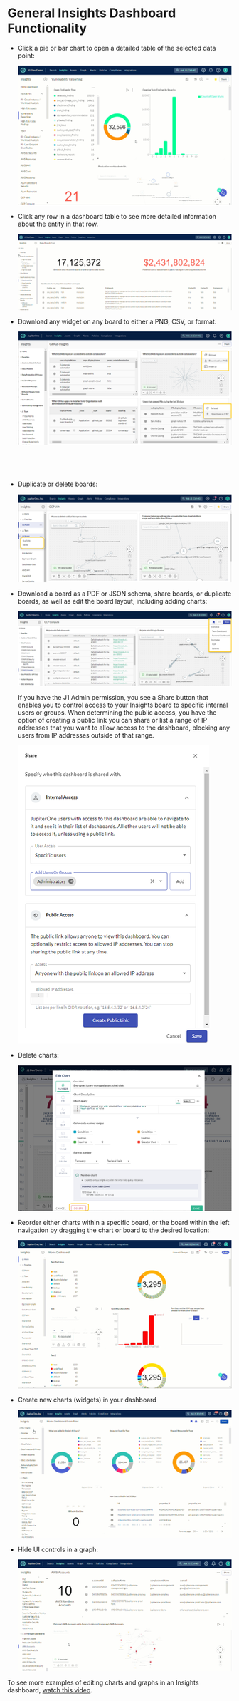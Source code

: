 # General Insights Dashboard Functionality 

- Click a pie or bar chart to open a detailed table of the selected data point:
  
  
  
  
  
  
  
  
  ![](../assets/drilldown-insights.gif)
  





- Click any row in a dashboard table to see more detailed information about the entity in that row. 

  

  


  ![](../assets/insights-drill-down-table-row.gif) 




- Download any widget on any board to either a PNG, CSV, or format.


    ![](../assets/insights-downloads.png) 

​	

​	

- Duplicate or delete boards:
  
  
  
  
  
  ![clone-delete-rename](../assets/clone-delete-rename.png)
  





- Download a board as a PDF or JSON schema, share boards, or duplicate boards, as well as edit the board layout, including adding charts:

  

  

  ![share-download-add-layout](../assets/insights-menu.png) 

  

  If you have the J1 Admin permission, you see a Share button that enables you to control access to your Insights board to specific internal users or groups. When determining the public access, you have the option of creating a public link you can share or list a range of IP addresses that you want to allow access to the dashboard, blocking any users from IP addresses outside of that range. 

   




  ![](../assets/insights-share.png)     

  

- Delete charts:

  

  ![delete-widget](../assets/insights-delete-widget.png) 

  

- Reorder either charts within a specific board, or the board within the left navigation by dragging the chart or board to the desired location:

  

  ![reorder](../assets/reorder.gif)




- Create new charts (widgets) in your dashboard


  ![](../assets/insights-chart-new-number.gif)

  



- Hide UI controls in a graph:

  
  

  ![](../assets/insights-hide-ui.gif) 

  

  








To see more examples of editing charts and graphs in an Insights dashboard, [watch this video](https://try.jupiterone.com/blog/how-to-use-charts-and-graphs-widgets).